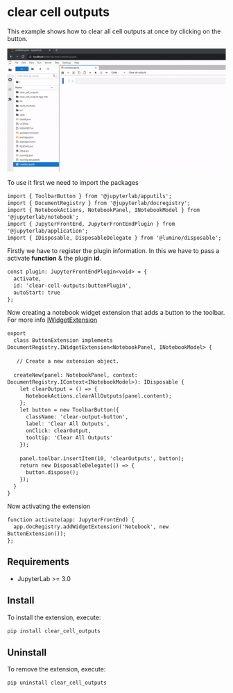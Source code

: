 # clear cell outputs

This example shows how to clear all cell outputs at once by clicking on the button.

![Github Actions Status](./preview.gif)

<!-- A JupyterLab extension for clearing all cells output at once. -->

To use it first we need to import the packages
```
import { ToolbarButton } from '@jupyterlab/apputils';
import { DocumentRegistry } from '@jupyterlab/docregistry';
import { NotebookActions, NotebookPanel, INotebookModel } from '@jupyterlab/notebook';
import { JupyterFrontEnd, JupyterFrontEndPlugin } from '@jupyterlab/application';
import { IDisposable, DisposableDelegate } from '@lumino/disposable';
```

Firstly we have to register the plugin information. In this we have to pass a activate **function** & the plugin **id**.

```
const plugin: JupyterFrontEndPlugin<void> = {
  activate,
  id: 'clear-cell-outputs:buttonPlugin',
  autoStart: true
};
```
Now creating a notebook widget extension that adds a button to the toolbar. For more info [IWidgetExtension](https://jupyterlab.readthedocs.io/en/latest/api/interfaces/docregistry.documentregistry.iwidgetextension.html)

```
export
  class ButtonExtension implements DocumentRegistry.IWidgetExtension<NotebookPanel, INotebookModel> {
  
   // Create a new extension object.
   
  createNew(panel: NotebookPanel, context: DocumentRegistry.IContext<INotebookModel>): IDisposable {
    let clearOutput = () => {
      NotebookActions.clearAllOutputs(panel.content);
    };
    let button = new ToolbarButton({
      className: 'clear-output-button',
      label: 'Clear All Outputs',
      onClick: clearOutput,
      tooltip: 'Clear All Outputs'
    });

    panel.toolbar.insertItem(10, 'clearOutputs', button);
    return new DisposableDelegate(() => {
      button.dispose();
    });
  }
}
```
Now activating the extension
```
function activate(app: JupyterFrontEnd) {
  app.docRegistry.addWidgetExtension('Notebook', new ButtonExtension());
};
```

## Requirements

* JupyterLab >= 3.0

## Install

To install the extension, execute:

```bash
pip install clear_cell_outputs
```

## Uninstall

To remove the extension, execute:

```bash
pip uninstall clear_cell_outputs
```

